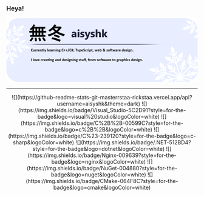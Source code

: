 ### Heya!

![export](https://github.com/aisyshk/aisyshk/blob/main/export_5.png)

<hr>

<div align="center">
  ![](https://github-readme-stats-git-masterrstaa-rickstaa.vercel.app/api?username=aisyshk&theme=dark)
  ![](https://img.shields.io/badge/Visual_Studio-5C2D91?style=for-the-badge&logo=visual%20studio&logoColor=white)
  ![](https://img.shields.io/badge/C%2B%2B-00599C?style=for-the-badge&logo=c%2B%2B&logoColor=white)
  ![](https://img.shields.io/badge/C%23-239120?style=for-the-badge&logo=c-sharp&logoColor=white)
  ![](https://img.shields.io/badge/.NET-512BD4?style=for-the-badge&logo=dotnet&logoColor=white)
  ![](https://img.shields.io/badge/Nginx-009639?style=for-the-badge&logo=nginx&logoColor=white)
  ![](https://img.shields.io/badge/NuGet-004880?style=for-the-badge&logo=nuget&logoColor=white)
  ![](https://img.shields.io/badge/CMake-064F8C?style=for-the-badge&logo=cmake&logoColor=white)
</div>
